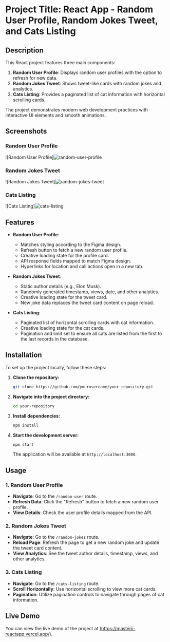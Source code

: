 # Project Title: React App - Random User Profile, Random Jokes Tweet, and Cats Listing

## Description
This React project features three main components:

1. **Random User Profile**: Displays random user profiles with the option to refresh for new data.
2. **Random Jokes Tweet**: Shows tweet-like cards with random jokes and analytics.
3. **Cats Listing**: Provides a paginated list of cat information with horizontal scrolling cards.

The project demonstrates modern web development practices with interactive UI elements and smooth animations.

## Screenshots
### Random User Profile
![Random User Profile]![random-user-profile](https://github.com/user-attachments/assets/d9c56000-7f3e-485b-8062-c659d01a8578)

### Random Jokes Tweet
![Random Jokes Tweet]![random-jokes-tweet](https://github.com/user-attachments/assets/65e6b542-a97e-4196-8d62-ff6735498173)


### Cats Listing
![Cats Listing]![cats-listing](https://github.com/user-attachments/assets/8ad619da-8cfa-4ff5-af0e-fb2439f68730)


## Features
- **Random User Profile**: 
  - Matches styling according to the Figma design.
  - Refresh button to fetch a new random user profile.
  - Creative loading state for the profile card.
  - API response fields mapped to match Figma design.
  - Hyperlinks for location and call actions open in a new tab.

- **Random Jokes Tweet**:
  - Static author details (e.g., Elon Musk).
  - Randomly generated timestamp, views, date, and other analytics.
  - Creative loading state for the tweet card.
  - New joke data replaces the tweet card content on page reload.

- **Cats Listing**:
  - Paginated list of horizontal scrolling cards with cat information.
  - Creative loading state for the cat cards.
  - Pagination and limit set to ensure all cats are listed from the first to the last records in the database.

## Installation

To set up the project locally, follow these steps:

1. **Clone the repository:**

    ```bash
    git clone https://github.com/yourusername/your-repository.git
    ```

2. **Navigate into the project directory:**

    ```bash
    cd your-repository
    ```

3. **Install dependencies:**

    ```bash
    npm install
    ```

4. **Start the development server:**

    ```bash
    npm start
    ```

    The application will be available at `http://localhost:3000`.

## Usage

### 1. Random User Profile
- **Navigate**: Go to the `/random-user` route.
- **Refresh Data**: Click the "Refresh" button to fetch a new random user profile.
- **View Details**: Check the user profile details mapped from the API.

### 2. Random Jokes Tweet
- **Navigate**: Go to the `/random-jokes` route.
- **Reload Page**: Refresh the page to get a new random joke and update the tweet card content.
- **View Analytics**: See the tweet author details, timestamp, views, and other analytics.

### 3. Cats Listing
- **Navigate**: Go to the `/cats-listing` route.
- **Scroll Horizontally**: Use horizontal scrolling to view more cat cards.
- **Pagination**: Utilize pagination controls to navigate through pages of cat information.

## Live Demo

You can view the live demo of the project at [(https://masterji-reactapp.vercel.app/)]([http://your-hosted-website.com](https://masterji-reactapp.vercel.app/)).

